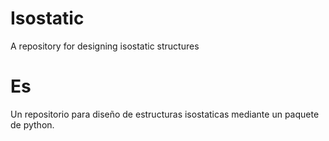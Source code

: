# Isostatic
A repository for designing isostatic structures

# Es
Un repositorio para diseño de estructuras isostaticas mediante un paquete de python. 

